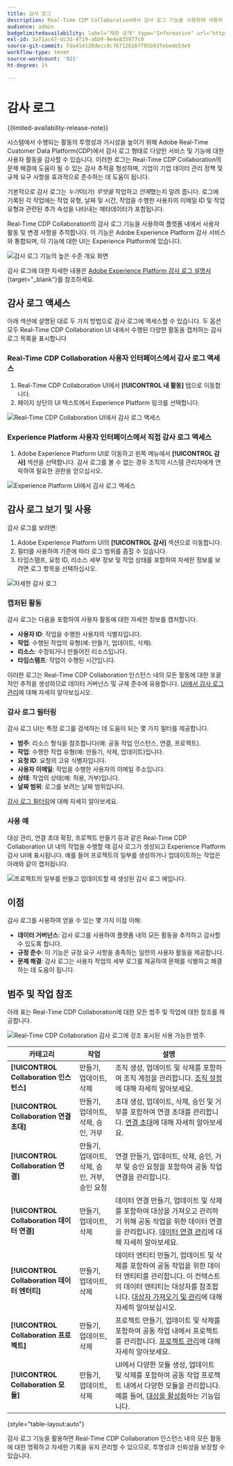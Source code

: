 ```yaml
---
title: 감사 로그
description: Real-Time CDP Collaboration에서 감사 로그 기능을 사용하여 사용자 활동 및 변경 사항을 추적하는 방법에 대해 알아봅니다.
audience: admin
badgelimitedavailability: label="제한 공개" type="Informative" url="https://helpx.adobe.com/legal/product-descriptions/real-time-customer-data-platform-collaboration.html newtab=true"
exl-id: 3af1ac47-dc3d-4f19-a6b9-9e4e835977c0
source-git-commit: fda414120decc0c76712616ff85b83febede53e9
workflow-type: tm+mt
source-wordcount: '921'
ht-degree: 1%

---
```


# 감사 로그

{{limited-availability-release-note}}

시스템에서 수행되는 활동의 투명성과 가시성을 높이기 위해 Adobe Real-Time Customer Data Platform(CDP)에서 감사 로그 형태로 다양한 서비스 및 기능에 대한 사용자 활동을 감사할 수 있습니다. 이러한 로그는 Real-Time CDP Collaboration의 문제 해결에 도움이 될 수 있는 감사 추적을 형성하며, 기업이 기업 데이터 관리 정책 및 규제 요구 사항을 효과적으로 준수하는 데 도움이 됩니다.

기본적으로 감사 로그는 *누가*&#x200B;이(가) *무엇을* 작업하고 *언제*&#x200B;했는지 알려 줍니다. 로그에 기록된 각 작업에는 작업 유형, 날짜 및 시간, 작업을 수행한 사용자의 이메일 ID 및 작업 유형과 관련된 추가 속성을 나타내는 메타데이터가 포함됩니다.

Real-Time CDP Collaboration의 감사 로그 기능을 사용하여 플랫폼 내에서 사용자 활동 및 변경 사항을 추적합니다. 이 기능은 Adobe Experience Platform 감사 서비스와 통합되며, 이 기능에 대한 UI는 Experience Platform에 있습니다.

![감사 로그 기능의 높은 수준 개요 화면](/help/assets/setup/audit-logs/audit-logs-overview.png)

감사 로그에 대한 자세한 내용은 [Adobe Experience Platform 감사 로그 설명서](https://experienceleague.adobe.com/en/docs/experience-platform/landing/governance-privacy-security/audit-logs/overview){target="_blank"}를 참조하세요.

## 감사 로그 액세스

아래 섹션에 설명된 대로 두 가지 방법으로 감사 로그에 액세스할 수 있습니다. 두 옵션 모두 Real-Time CDP Collaboration UI 내에서 수행된 다양한 활동을 캡처하는 감사 로그 목록을 표시합니다

### Real-Time CDP Collaboration 사용자 인터페이스에서 감사 로그 액세스

1. Real-Time CDP Collaboration UI에서 **[!UICONTROL 내 활동]** 탭으로 이동합니다.
2. 페이지 상단의 UI 텍스트에서 Experience Platform 링크를 선택합니다.

![Real-Time CDP Collaboration UI에서 감사 로그 액세스](/help/assets/setup/audit-logs/access-from-collaboration-ui.png)

### Experience Platform 사용자 인터페이스에서 직접 감사 로그 액세스

1. Adobe Experience Platform UI로 이동하고 왼쪽 메뉴에서 **[!UICONTROL 감사]** 섹션을 선택합니다. 감사 로그를 볼 수 없는 경우 조직의 시스템 관리자에게 연락하여 필요한 권한을 얻으십시오.

![Experience Platform UI에서 감사 로그 액세스](/help/assets/setup/audit-logs/access-from-experience-platform-ui.png)

## 감사 로그 보기 및 사용

감사 로그를 보려면:

1. Adobe Experience Platform UI의 **[!UICONTROL 감사]** 섹션으로 이동합니다.
2. 필터를 사용하여 기준에 따라 로그 범위를 좁힐 수 있습니다.
3. 타임스탬프, 요청 ID, 리소스 세부 정보 및 작업 상태를 포함하여 자세한 정보를 보려면 로그 항목을 선택하십시오.

![자세한 감사 로그](/help/assets/setup/audit-logs/filters-and-detailed-view.png)

### 캡처된 활동

감사 로그는 다음을 포함하여 사용자 활동에 대한 자세한 정보를 캡처합니다.

* **사용자 ID**: 작업을 수행한 사용자의 식별자입니다.
* **작업**: 수행된 작업의 유형(예: 만들기, 업데이트, 삭제).
* **리소스**: 수정되거나 만들어진 리소스입니다.
* **타임스탬프**: 작업이 수행된 시간입니다.

이러한 로그는 Real-Time CDP Collaboration 인스턴스 내의 모든 활동에 대한 포괄적인 추적을 생성하므로 데이터 거버넌스 및 규제 준수에 유용합니다. [UI에서 감사 로그 관리](https://experienceleague.adobe.com/en/docs/experience-platform/landing/governance-privacy-security/audit-logs/overview#managing-audit-logs-in-the-ui)에 대해 자세히 알아보십시오.

### 감사 로그 필터링

감사 로그 UI는 특정 로그를 검색하는 데 도움이 되는 몇 가지 필터를 제공합니다.

* **범주**: 리소스 형식을 참조합니다(예: 공동 작업 인스턴스, 연결, 프로젝트).
* **작업**: 수행한 작업 유형(예: 만들기, 삭제, 업데이트)입니다.
* **요청 ID**: 요청의 고유 식별자입니다.
* **사용자 이메일**: 작업을 수행한 사용자의 이메일 주소입니다.
* **상태**: 작업의 상태(예: 허용, 거부)입니다.
* **날짜 범위**: 로그를 보려는 날짜 범위입니다.

[감사 로그 필터링](https://experienceleague.adobe.com/en/docs/experience-platform/landing/governance-privacy-security/audit-logs/overview#filter-audit-logs)에 대해 자세히 알아보세요.

### 사용 예

대상 관리, 연결 초대 확장, 프로젝트 만들기 등과 같은 Real-Time CDP Collaboration UI 내의 작업을 수행할 때 감사 로그가 생성되고 Experience Platform 감사 UI에 표시됩니다. 예를 들어 프로젝트의 일부를 생성하거나 업데이트하는 작업은 아래와 같이 캡처됩니다.

![프로젝트의 일부를 만들고 업데이트할 때 생성된 감사 로그 예입니다.](/help/assets/setup/audit-logs/create-project-audits.png)

## 이점

감사 로그를 사용하여 얻을 수 있는 몇 가지 이점 이해:

* **데이터 거버넌스**: 감사 로그를 사용하여 플랫폼 내의 모든 활동을 추적하고 감사할 수 있도록 합니다.
* **규정 준수**: 이 기능은 규정 요구 사항을 충족하는 일련의 사용자 활동을 제공합니다.
* **문제 해결**: 감사 로그는 사용자 작업의 세부 로그를 제공하여 문제를 식별하고 해결하는 데 도움이 됩니다.

## 범주 및 작업 참조

아래 표는 Real-Time CDP Collaboration에 대한 모든 범주 및 작업에 대한 참조를 제공합니다.

![Real-Time CDP Collaboration 감사 로그에 강조 표시된 사용 가능한 범주.](/help/assets/setup/audit-logs/available-categories.png)

| 카테고리 | 작업 | 설명 |
|-------------------------------|------------------------------------------|-------------|
| **[!UICONTROL Collaboration 인스턴스]** | 만들기, 업데이트, 삭제 | 조직 생성, 업데이트 및 삭제를 포함하여 조직 계정을 관리합니다. [조직 설정](/help/guide/setup/onboard-organization.md)에 대해 자세히 알아보세요. |
| **[!UICONTROL Collaboration 연결 초대]** | 만들기, 업데이트, 삭제, 승인, 거부 | 초대 생성, 업데이트, 삭제, 승인 및 거부를 포함하여 연결 초대를 관리합니다. [연결 초대](/help/guide/connect/establishing-connections.md)에 대해 자세히 알아보세요. |
| **[!UICONTROL Collaboration 연결]** | 만들기, 업데이트, 삭제, 승인, 거부, 승인 요청 | 연결 만들기, 업데이트, 삭제, 승인, 거부 및 승인 요청을 포함하여 공동 작업 연결을 관리합니다. |
| **[!UICONTROL Collaboration 데이터 연결]** | 만들기, 업데이트, 삭제 | 데이터 연결 만들기, 업데이트 및 삭제를 포함하여 대상을 가져오고 관리하기 위해 공동 작업을 위한 데이터 연결을 관리합니다. [데이터 연결 관리](/help/guide/setup/manage-data-connection.md)에 대해 자세히 알아보세요. |
| **[!UICONTROL Collaboration 데이터 엔터티]** | 만들기, 업데이트, 삭제 | 데이터 엔티티 만들기, 업데이트 및 삭제를 포함하여 공동 작업을 위한 데이터 엔티티를 관리합니다. 이 컨텍스트의 데이터 엔티티는 대상자를 참조합니다. [대상자 가져오기 및 관리](/help/guide/setup/onboard-audiences.md)에 대해 자세히 알아보십시오. |
| **[!UICONTROL Collaboration 프로젝트]** | 만들기, 업데이트, 삭제 | 프로젝트 만들기, 업데이트 및 삭제를 포함하여 공동 작업 내에서 프로젝트를 관리합니다. [프로젝트 관리](/help/guide/collaborate/manage-projects.md)에 대해 자세히 알아보세요. |
| **[!UICONTROL Collaboration 모듈]** | 만들기, 업데이트, 삭제 | UI에서 다양한 모듈 생성, 업데이트 및 삭제를 포함하여 공동 작업 프로젝트 내에서 다양한 모듈을 관리합니다. 예를 들어, [대상을 활성화](/help/guide/collaborate/activate.md)하는 기능입니다. |

{style="table-layout:auto"}

감사 로그 기능을 활용하면 Real-Time CDP Collaboration 인스턴스 내의 모든 활동에 대한 명확하고 자세한 기록을 유지 관리할 수 있으므로, 투명성과 신뢰성을 보장할 수 있습니다.
